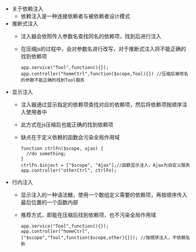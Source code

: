 + 关于依赖注入
  + 依赖注入是一种连接依赖者与被依赖者设计模式
+ 推断式注入
  + 注入器会依照传入参数名查找同名的依赖项，找到后进行注入
  + 在压缩js的过程中，会对参数名进行改写，对于推断式注入将不能正确的找到依赖项

        app.service("Tool",function(){});
        app.controller("homeCtrl",function($scope,Tool){}) //压缩后被改名的参数不能正确的找到Tool服务
+ 显示注入
  + 注入器通过显示指定的依赖项查找对应的依赖项，然后将依赖项按顺序注入使用者中
  + 此方式在js压缩后也能正确的找到依赖项
  + 缺点在于定义依赖的函数会污染全局作用域

        function ctrlFn($scope, ajax) {
          //do something;
        }
        ctrlFn.$inject = ["$scope", "Ajax"];//函数显示注入，Ajax为自定义服务
        app.controller("otherCtrl", ctrlFn);
+ 行内注入
  + 显示注入的一种语法糖，使用一个数组定义需要的依赖项，再按顺序传入最后位置的一个函数内部
  + 推荐方式，即能在压缩后找到依赖项，也不污染全局作用域
  
        app.service("Tool",function(){});
        app.controller("homeCtrl",["$scope","Tool",function($scope,other){}]); //按顺序注入，不依赖名称
